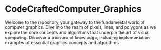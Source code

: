 # CodeCraftedComputer_Graphics
Welcome to the repository, your gateway to the fundamental world of computer graphics. Dive into the realm of pixels, lines, and polygons as we explore the core concepts and algorithms that underpin the art of visual computing. Discover a treasure of knowledge, including implementation examples of essential graphics concepts and algorithms. 

